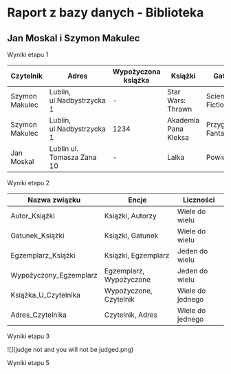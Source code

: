 # Raport z bazy danych - Biblioteka

## Jan Moskal i Szymon Makulec

Wyniki etapu 1

| Czytelnik      | Adres                      | Wypożyczona książka | Książki              | Gatunek             | Autorzy       |
|------------|------------|------------|------------|------------|------------|
| Szymon Makulec | Lublin, ul.Nadbystrzycka 1 | \-                  | Star Wars: Thrawn    | Science Fiction     | Timothy Zahn  |
| Szymon Makulec | Lublin, ul.Nadbystrzycka 1 | 1234                | Akademia Pana Kleksa | Przygodowa, Fantasy | Jan Brzechwa  |
| Jan Moskal     | Lublin ul. Tomasza Zana 10 | \-                  | Lalka                | Powieść             | Bolesław Prus |

Wyniki etapu 2

| Nazwa związku          | Encje                   | Liczności        |
|------------------------|-------------------------|------------------|
| Autor_Książki          | Książki, Autorzy        | Wiele do wielu   |
| Gatunek_Książki        | Książki, Gatunek        | Wiele do wielu   |
| Egzemplarz_Książki     | Książki, Egzemplarz     | Jeden do wielu   |
| Wypożyczony_Egzemplarz | Egzemplarz, Wypożyczone | Jeden do wielu   |
| Książka_U_Czytelnika   | Wypożyczone, Czytelnik  | Wiele do jednego |
| Adres_Czytelnika       | Czytelnik, Adres        | Wiele do jednego |

Wyniki etapu 3

![](judge not and you will not be judged.png)

Wyniki etapu 5
